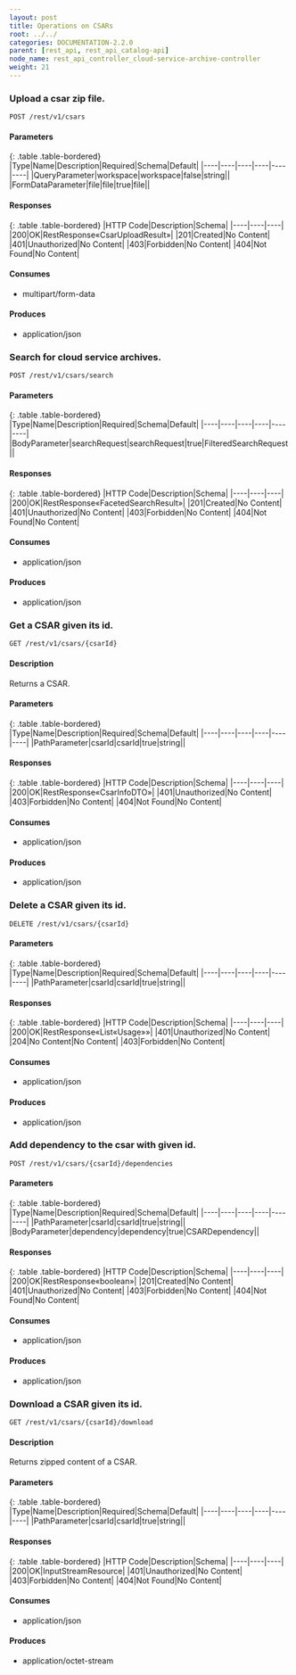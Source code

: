 ```yaml
---
layout: post
title: Operations on CSARs
root: ../../
categories: DOCUMENTATION-2.2.0
parent: [rest_api, rest_api_catalog-api]
node_name: rest_api_controller_cloud-service-archive-controller
weight: 21
---
```


### Upload a csar zip file.
```
POST /rest/v1/csars
```

#### Parameters

{: .table .table-bordered}
|Type|Name|Description|Required|Schema|Default|
|----|----|----|----|----|----|
|QueryParameter|workspace|workspace|false|string||
|FormDataParameter|file|file|true|file||


#### Responses

{: .table .table-bordered}
|HTTP Code|Description|Schema|
|----|----|----|
|200|OK|RestResponse«CsarUploadResult»|
|201|Created|No Content|
|401|Unauthorized|No Content|
|403|Forbidden|No Content|
|404|Not Found|No Content|


#### Consumes

* multipart/form-data

#### Produces

* application/json

### Search for cloud service archives.
```
POST /rest/v1/csars/search
```

#### Parameters

{: .table .table-bordered}
|Type|Name|Description|Required|Schema|Default|
|----|----|----|----|----|----|
|BodyParameter|searchRequest|searchRequest|true|FilteredSearchRequest||


#### Responses

{: .table .table-bordered}
|HTTP Code|Description|Schema|
|----|----|----|
|200|OK|RestResponse«FacetedSearchResult»|
|201|Created|No Content|
|401|Unauthorized|No Content|
|403|Forbidden|No Content|
|404|Not Found|No Content|


#### Consumes

* application/json

#### Produces

* application/json

### Get a CSAR given its id.
```
GET /rest/v1/csars/{csarId}
```

#### Description

Returns a CSAR.

#### Parameters

{: .table .table-bordered}
|Type|Name|Description|Required|Schema|Default|
|----|----|----|----|----|----|
|PathParameter|csarId|csarId|true|string||


#### Responses

{: .table .table-bordered}
|HTTP Code|Description|Schema|
|----|----|----|
|200|OK|RestResponse«CsarInfoDTO»|
|401|Unauthorized|No Content|
|403|Forbidden|No Content|
|404|Not Found|No Content|


#### Consumes

* application/json

#### Produces

* application/json

### Delete a CSAR given its id.
```
DELETE /rest/v1/csars/{csarId}
```

#### Parameters

{: .table .table-bordered}
|Type|Name|Description|Required|Schema|Default|
|----|----|----|----|----|----|
|PathParameter|csarId|csarId|true|string||


#### Responses

{: .table .table-bordered}
|HTTP Code|Description|Schema|
|----|----|----|
|200|OK|RestResponse«List«Usage»»|
|401|Unauthorized|No Content|
|204|No Content|No Content|
|403|Forbidden|No Content|


#### Consumes

* application/json

#### Produces

* application/json

### Add dependency to the csar with given id.
```
POST /rest/v1/csars/{csarId}/dependencies
```

#### Parameters

{: .table .table-bordered}
|Type|Name|Description|Required|Schema|Default|
|----|----|----|----|----|----|
|PathParameter|csarId|csarId|true|string||
|BodyParameter|dependency|dependency|true|CSARDependency||


#### Responses

{: .table .table-bordered}
|HTTP Code|Description|Schema|
|----|----|----|
|200|OK|RestResponse«boolean»|
|201|Created|No Content|
|401|Unauthorized|No Content|
|403|Forbidden|No Content|
|404|Not Found|No Content|


#### Consumes

* application/json

#### Produces

* application/json

### Download a CSAR given its id.
```
GET /rest/v1/csars/{csarId}/download
```

#### Description

Returns zipped content of a CSAR.

#### Parameters

{: .table .table-bordered}
|Type|Name|Description|Required|Schema|Default|
|----|----|----|----|----|----|
|PathParameter|csarId|csarId|true|string||


#### Responses

{: .table .table-bordered}
|HTTP Code|Description|Schema|
|----|----|----|
|200|OK|InputStreamResource|
|401|Unauthorized|No Content|
|403|Forbidden|No Content|
|404|Not Found|No Content|


#### Consumes

* application/json

#### Produces

* application/octet-stream

